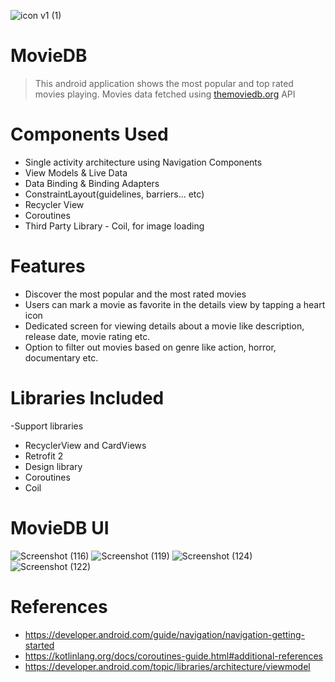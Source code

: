 ![icon v1 (1)](https://user-images.githubusercontent.com/92260346/144331307-fe566ff1-ec13-4469-b0f6-b0b58d398cb6.jpg)

# MovieDB

> This android application shows the most popular and top rated movies playing. Movies data fetched using [themoviedb.org](https://www.themoviedb.org) API

# Components Used
- Single activity architecture using Navigation Components
- View Models & Live Data
- Data Binding & Binding Adapters
- ConstraintLayout(guidelines, barriers... etc)
- Recycler View
- Coroutines
- Third Party Library - Coil, for image loading
# Features
- Discover the most popular and the most rated movies
- Users can mark a movie as favorite in the details view by tapping a heart icon
- Dedicated screen for viewing details about a movie like description, release date, movie rating etc.
- Option to filter out movies based on genre like action, horror, documentary etc.
# Libraries Included
-Support libraries
- RecyclerView and CardViews
- Retrofit 2
- Design library
- Coroutines
- Coil
# MovieDB UI
![Screenshot (116)](https://user-images.githubusercontent.com/92260346/144331522-3e1d8887-5ae8-46d4-9836-dc7aec98fddd.png)
![Screenshot (119)](https://user-images.githubusercontent.com/92260346/144331537-94158e97-bf1f-49d5-af91-45d3f459ef33.png)
![Screenshot (124)](https://user-images.githubusercontent.com/92260346/144334993-45b173ee-16ea-4881-9467-af1bc7181234.png)
![Screenshot (122)](https://user-images.githubusercontent.com/92260346/144331588-a1522b00-03c4-434a-a746-f2e6c74e7223.png)



# References
- https://developer.android.com/guide/navigation/navigation-getting-started
- https://kotlinlang.org/docs/coroutines-guide.html#additional-references
- https://developer.android.com/topic/libraries/architecture/viewmodel
